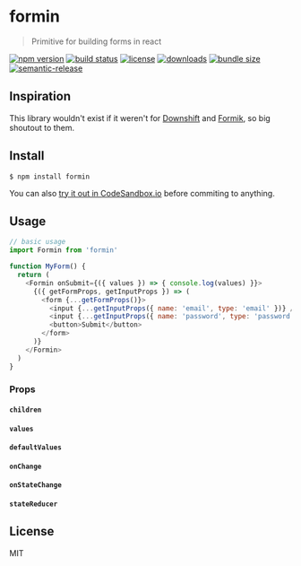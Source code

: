 # formin

> Primitive for building forms in react

[![npm version](https://badgen.net/npm/v/formin)](https://www.npmjs.com/package/formin)
[![build status](https://badgen.net/travis/alexandernanberg/formin)](https://travis-ci.org/alexandernanberg/formin)
[![license](https://badgen.net/npm/license/formin)](https://www.npmjs.com/package/formin)
[![downloads](https://badgen.net/npm/dm/formin)](https://www.npmjs.com/package/formin)
[![bundle size](https://badgen.net/bundlephobia/minzip/formin)](https://bundlephobia.com/result?p=formin)
[![semantic-release](https://badgen.net/badge/%F0%9F%93%A6%F0%9F%9A%80/semantic%20release/e10079)](https://github.com/semantic-release/semantic-release)

## Inspiration
This library wouldn't exist if it weren't for [Downshift](https://github.com/paypal/downshift) and [Formik](https://github.com/jaredpalmer/formik), so big shoutout to them. 

## Install

```
$ npm install formin
```

You can also [try it out in CodeSandbox.io](https://codesandbox.io/s/mj1jr59nxp) before commiting to anything.

## Usage
```js
// basic usage
import Formin from 'formin'

function MyForm() {
  return (
    <Formin onSubmit={({ values }) => { console.log(values) }}>
      {({ getFormProps, getInputProps }) => (
        <form {...getFormProps()}>
          <input {...getInputProps({ name: 'email', type: 'email' })} />
          <input {...getInputProps({ name: 'password', type: 'password' })} />
          <button>Submit</button>
        </form>
      )}
    </Formin>
  )
}
```

### Props

#### `children`

#### `values`

#### `defaultValues`

#### `onChange`

#### `onStateChange`

#### `stateReducer`

## License

MIT
